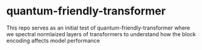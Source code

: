 # quantum-friendly-transformer

This repo serves as an initial test of quantum-friendly-transformer where we spectral normlaized layers of transformers to understand how the block encoding affects model performance

